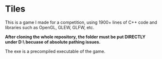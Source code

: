 # Tiles

This is a game I made for a competition, using 1900+ lines of C++ code and libraries such as OpenGL, GLEW, GLFW, etc.

**After cloning the whole repository, the folder must be put DIRECTLY under D:\ becuase of absolute pathing issues.**

The exe is a precompiled executable of the game.
